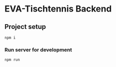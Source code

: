 # EVA-Tischtennis Backend

## Project setup
```
npm i
```

### Run server for development
```
npm run
```
